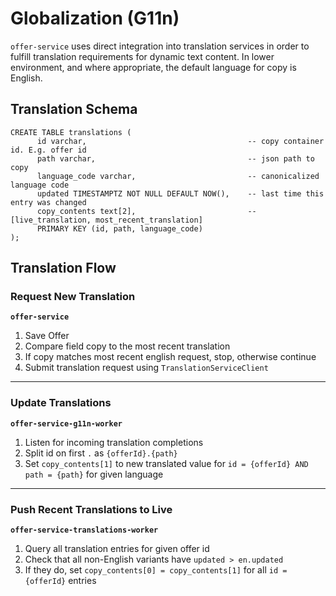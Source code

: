 # Globalization (G11n)

`offer-service` uses direct integration into translation services in order to fulfill translation requirements for
dynamic text content. In lower environment, and where appropriate, the default language for copy is English.

## Translation Schema

```postgresql
CREATE TABLE translations (
      id varchar,                                    -- copy container id. E.g. offer id
      path varchar,                                  -- json path to copy
      language_code varchar,                         -- canonicalized language code
      updated TIMESTAMPTZ NOT NULL DEFAULT NOW(),    -- last time this entry was changed
      copy_contents text[2],                         -- [live_translation, most_recent_translation]
      PRIMARY KEY (id, path, language_code)
);
```

## Translation Flow

### Request New Translation

**`offer-service`**

1. Save Offer
2. Compare field copy to the most recent translation
3. If copy matches most recent english request, stop, otherwise continue
4. Submit translation request using `TranslationServiceClient`

***

### Update Translations

**`offer-service-g11n-worker`**

1. Listen for incoming translation completions
2. Split id on first `.` as `{offerId}.{path}`
3. Set `copy_contents[1]` to new translated value for `id = {offerId} AND path = {path}` for given language

***

### Push Recent Translations to Live

**`offer-service-translations-worker`**

1. Query all translation entries for given offer id
2. Check that all non-English variants have `updated > en.updated`
3. If they do, set `copy_contents[0] = copy_contents[1]` for all `id = {offerId}` entries
